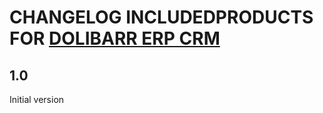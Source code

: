 # CHANGELOG INCLUDEDPRODUCTS FOR [DOLIBARR ERP CRM](https://www.dolibarr.org)

## 1.0

Initial version
